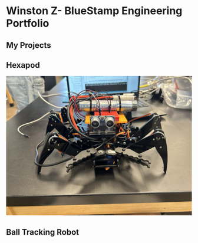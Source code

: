 # Winston Z- BlueStamp Engineering Portfolio

## My Projects

## Hexapod
[![Project 1](ModifiedHexapod.jpg)](./hexapodproject.html)

## Ball Tracking Robot


